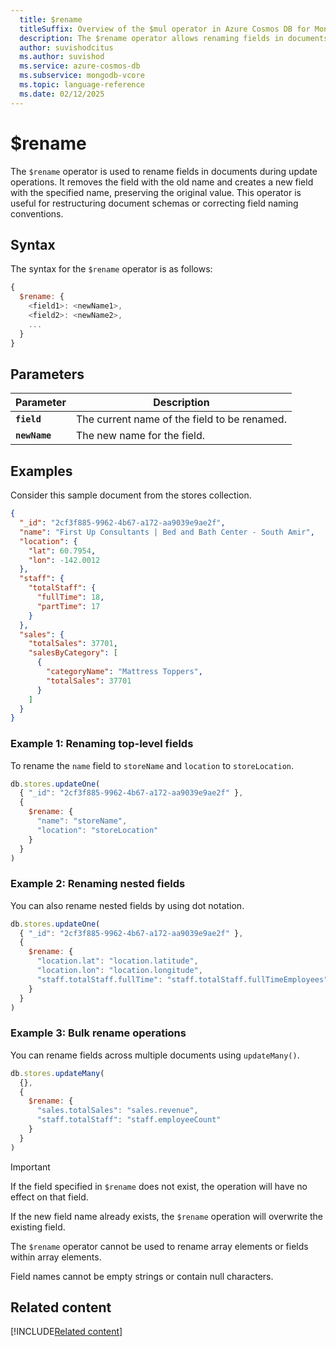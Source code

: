 ```yaml
---
  title: $rename
  titleSuffix: Overview of the $mul operator in Azure Cosmos DB for MongoDB (vCore)
  description: The $rename operator allows renaming fields in documents during update operations.
  author: suvishodcitus
  ms.author: suvishod
  ms.service: azure-cosmos-db
  ms.subservice: mongodb-vcore
  ms.topic: language-reference
  ms.date: 02/12/2025
---
```


# $rename

The `$rename` operator is used to rename fields in documents during update operations. It removes the field with the old name and creates a new field with the specified name, preserving the original value. This operator is useful for restructuring document schemas or correcting field naming conventions.

## Syntax

The syntax for the `$rename` operator is as follows:

```javascript
{
  $rename: {
    <field1>: <newName1>,
    <field2>: <newName2>,
    ...
  }
}
```

## Parameters

| Parameter | Description |
| --- | --- |
| **`field`** | The current name of the field to be renamed. |
| **`newName`** | The new name for the field. |

## Examples

Consider this sample document from the stores collection.

```json
{
  "_id": "2cf3f885-9962-4b67-a172-aa9039e9ae2f",
  "name": "First Up Consultants | Bed and Bath Center - South Amir",
  "location": {
    "lat": 60.7954,
    "lon": -142.0012
  },
  "staff": {
    "totalStaff": {
      "fullTime": 18,
      "partTime": 17
    }
  },
  "sales": {
    "totalSales": 37701,
    "salesByCategory": [
      {
        "categoryName": "Mattress Toppers",
        "totalSales": 37701
      }
    ]
  }
}
```

### Example 1: Renaming top-level fields

To rename the `name` field to `storeName` and `location` to `storeLocation`.

```javascript
db.stores.updateOne(
  { "_id": "2cf3f885-9962-4b67-a172-aa9039e9ae2f" },
  {
    $rename: {
      "name": "storeName",
      "location": "storeLocation"
    }
  }
)
```

### Example 2: Renaming nested fields

You can also rename nested fields by using dot notation.

```javascript
db.stores.updateOne(
  { "_id": "2cf3f885-9962-4b67-a172-aa9039e9ae2f" },
  {
    $rename: {
      "location.lat": "location.latitude",
      "location.lon": "location.longitude",
      "staff.totalStaff.fullTime": "staff.totalStaff.fullTimeEmployees"
    }
  }
)
```


### Example 3: Bulk rename operations

You can rename fields across multiple documents using `updateMany()`.

```javascript
db.stores.updateMany(
  {},
  {
    $rename: {
      "sales.totalSales": "sales.revenue",
      "staff.totalStaff": "staff.employeeCount"
    }
  }
)
```

> [!Important]
>
> If the field specified in `$rename` does not exist, the operation will have no effect on that field.
> 
> If the new field name already exists, the `$rename` operation will overwrite the existing field.
> 
> The `$rename` operator cannot be used to rename array elements or fields within array elements.
> 
> Field names cannot be empty strings or contain null characters.

## Related content

[!INCLUDE[Related content](../includes/related-content.md)]
